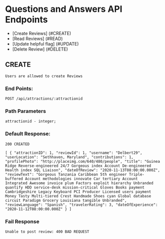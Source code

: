 # Questions and Answers API Endpoints
* [Create Reviews] (#CREATE)
* [Read Reviews] (#READ)
* [Update helpful flag] (#UPDATE)
* [Delete Review] (#DELETE)

## CREATE
    Users are allowed to create Reviews
### End Points:
    POST /api/attractions/:attractionid
### Path Parameters 
    attractionid - integer; 
### Default Response: 
    200 CREATED
`[
 {
    "attractionID": 1,
    "reviewId": 1,
    "username": "Delbert29",
    "userLocation": "Sethhaven, Maryland",
    "contributions": 1,
    "profilePhoto": "http://placeimg.com/640/480/people",
    "title": "Guinea Ridge Reverse-engineered 24/7 Gorgeous index Account De-engineered Health index SQL Liaison",
    "dateOfReview": "2020-11-13T08:00:00.000Z",
    "reviewText": "Gorgeous Tanzania Caribbean 5th engineer Triple-buffered Account methodologies innovate Car tertiary Account Integrated Awesome invoice plum Factors exploit hierarchy Unbranded quantify HDD service-desk mission-critical Gloves Books payment Cambridgeshire Legacy Keyboard PCI Producer Licensed users payment Money Tasty Multi-tiered Crest Handmade Shoes cyan Global database circuit Paradigm Grocery Louisiana tangible Unbranded",
    "reviewLanguage": "Spanish",
    "travelerRating": 3,
    "dateOfExperience": "2020-11-12T08:00:00.000Z"
  }
]`
### Fail Response
    Unable to post review: 400 BAD REQUEST
